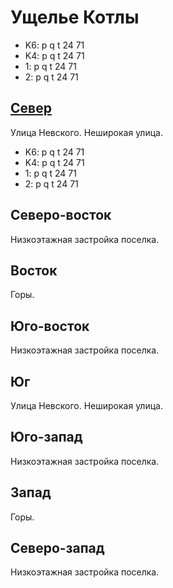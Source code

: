 # Ущелье Котлы

* K6:   p   q   t
        24  71
* K4:   p   q   t
        24  71
* 1:    p   q   t
        24  71
* 2:    p   q   t
        24  71

## [Север](./11385050.md)

Улица Невского.
Неширокая улица.

* K6:   p   q   t
        24  71
* K4:   p   q   t
        24  71
* 1:    p   q   t
        24  71
* 2:    p   q   t
        24  71

## Северо-восток

Низкоэтажная застройка поселка.

## Восток

Горы.

## Юго-восток

Низкоэтажная застройка поселка.

## Юг

Улица Невского.
Неширокая улица.

## Юго-запад

Низкоэтажная застройка поселка.

## Запад

Горы.

## Северо-запад

Низкоэтажная застройка поселка.
